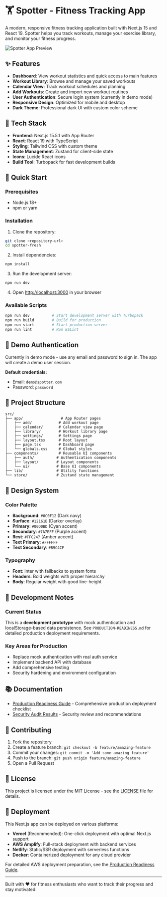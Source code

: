 # 🏋️ Spotter - Fitness Tracking App

A modern, responsive fitness tracking application built with Next.js 15 and React 19. Spotter helps you track workouts, manage your exercise library, and monitor your fitness progress.

![Spotter App Preview](public/preview.png)

## ✨ Features

- **Dashboard**: View workout statistics and quick access to main features
- **Workout Library**: Browse and manage your saved workouts
- **Calendar View**: Track workout schedules and planning
- **Add Workouts**: Create and import new workout routines
- **User Authentication**: Secure login system (currently in demo mode)
- **Responsive Design**: Optimized for mobile and desktop
- **Dark Theme**: Professional dark UI with custom color scheme

## 🚀 Tech Stack

- **Frontend**: Next.js 15.5.1 with App Router
- **React**: React 19 with TypeScript
- **Styling**: Tailwind CSS with custom theme
- **State Management**: Zustand for client-side state
- **Icons**: Lucide React icons
- **Build Tool**: Turbopack for fast development builds

## 🏃 Quick Start

### Prerequisites
- Node.js 18+ 
- npm or yarn

### Installation

1. Clone the repository:
```bash
git clone <repository-url>
cd spotter-fresh
```

2. Install dependencies:
```bash
npm install
```

3. Run the development server:
```bash
npm run dev
```

4. Open [http://localhost:3000](http://localhost:3000) in your browser

### Available Scripts

```bash
npm run dev          # Start development server with Turbopack
npm run build        # Build for production
npm run start        # Start production server
npm run lint         # Run ESLint
```

## 🔐 Demo Authentication

Currently in demo mode - use any email and password to sign in. The app will create a demo user session.

**Default credentials:**
- Email: `demo@spotter.com`
- Password: `password`

## 📁 Project Structure

```
src/
├── app/                 # App Router pages
│   ├── add/            # Add workout page
│   ├── calendar/       # Calendar view page
│   ├── library/        # Workout library page
│   ├── settings/       # Settings page
│   ├── layout.tsx      # Root layout
│   ├── page.tsx        # Dashboard page
│   └── globals.css     # Global styles
├── components/         # Reusable UI components
│   ├── auth/          # Authentication components
│   ├── layout/        # Layout components
│   └── ui/            # Base UI components
├── lib/               # Utility functions
└── store/             # Zustand state management
```

## 🎨 Design System

### Color Palette
- **Background**: `#0C0F12` (Dark navy)
- **Surface**: `#12161B` (Darker overlay)
- **Primary**: `#00D0BD` (Cyan accent)
- **Secondary**: `#7A7EFF` (Purple accent)
- **Rest**: `#FFC247` (Amber accent)
- **Text Primary**: `#FFFFFF`
- **Text Secondary**: `#B9C4CF`

### Typography
- **Font**: Inter with fallbacks to system fonts
- **Headers**: Bold weights with proper hierarchy
- **Body**: Regular weight with good line-height

## 🔧 Development Notes

### Current Status
This is a **development prototype** with mock authentication and localStorage-based data persistence. See `PRODUCTION-READINESS.md` for detailed production deployment requirements.

### Key Areas for Production
- Replace mock authentication with real auth service
- Implement backend API with database
- Add comprehensive testing
- Security hardening and environment configuration

## 📚 Documentation

- [Production Readiness Guide](PRODUCTION-READINESS.md) - Comprehensive production deployment checklist
- [Security Audit Results](PRODUCTION-READINESS.md#security-audit-results) - Security review and recommendations

## 🤝 Contributing

1. Fork the repository
2. Create a feature branch: `git checkout -b feature/amazing-feature`
3. Commit your changes: `git commit -m 'Add some amazing feature'`
4. Push to the branch: `git push origin feature/amazing-feature`
5. Open a Pull Request

## 📄 License

This project is licensed under the MIT License - see the [LICENSE](LICENSE) file for details.

## 🚀 Deployment

This Next.js app can be deployed on various platforms:

- **Vercel** (Recommended): One-click deployment with optimal Next.js support
- **AWS Amplify**: Full-stack deployment with backend services
- **Netlify**: Static/SSR deployment with serverless functions
- **Docker**: Containerized deployment for any cloud provider

For detailed AWS deployment preparation, see the [Production Readiness Guide](PRODUCTION-READINESS.md).

---

Built with ❤️ for fitness enthusiasts who want to track their progress and stay motivated.
